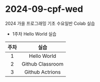# 2024-09-cpf-wed
2024 가을 프로그래밍 기초 수요일반 Colab 실습

* 1주차 Hello World  실습

| 주차 | 실습|
|:-----:|:-----:|
| 1  | Hello World |
| 2 | Github Classroom |
| 3 | Github Actrions |
